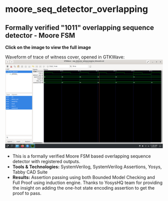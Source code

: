 # moore_seq_detector_overlapping
Formally verified "1011" overlapping sequence detector - Moore FSM
---
**Click on the image to view the full image**

Waveform of trace of witness cover, opened in GTKWave:
  ![Waveform of covered statement opened in GTKWave](https://github.com/ShashankVM/moore_seq_detector_overlapping/blob/main/moore_seq.png)
- This is a formally verified Moore FSM based overlapping sequence detector with registered outputs.
- **Tools & Technologies:** SystemVerilog, SystemVerilog Assertions, Yosys, Tabby CAD Suite
- **Results:** Assertion passing using both Bounded Model Checking and Full Proof using induction engine. Thanks to YosysHQ team for providing the insight on adding the one-hot state encoding assertion to get the proof to pass.
